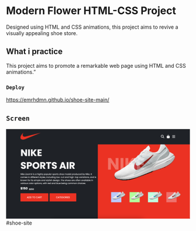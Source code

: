 # Modern Flower HTML-CSS Project

Designed using HTML and CSS animations, this project aims to revive a visually appealing shoe store.

## What i practice

This project aims to promote a remarkable web page using HTML and CSS animations.”

### `Deploy`

https://emrhdmn.github.io/shoe-site-main/

## `Screen`

![](/screen.png) #shoe-site
